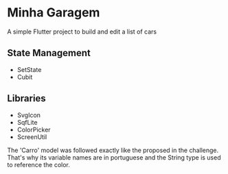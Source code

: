 # Minha Garagem

A simple Flutter project to build and edit a list of cars

## State Management

- SetState
- Cubit

## Libraries

- SvgIcon
- SqfLite
- ColorPicker
- ScreenUtil

The 'Carro' model was followed exactly like the proposed in the challenge. That's why its variable names are in portuguese and the String type is used to reference the color.